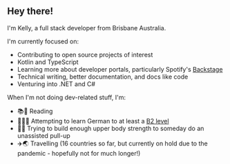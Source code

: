 <!--
**kaije/kaije** is a ✨ _special_ ✨ repository because its `README.md` (this file) appears on your GitHub profile.
-->

## Hey there!

I'm Kelly, a full stack developer from Brisbane Australia.
  
I'm currently focused on:

- Contributing to open source projects of interest
- Kotlin and TypeScript
- Learning more about developer portals, particularly Spotify's [Backstage](https://backstage.io/)
- Technical writing, better documentation, and docs like code
- Venturing into .NET and C#

When I'm not doing dev-related stuff, I'm:

- 📚👀 Reading
- 💬:de: Attempting to learn German to at least a [B2 level](https://www.goethe.de/en/spr/kup/kon/stu.html)
- 💪:sweat_smile: Trying to build enough upper body strength to someday do an unassisted pull-up
- ✈️🌏 Travelling (16 countries so far, but currently on hold due to the pandemic - hopefully not for much longer!)
